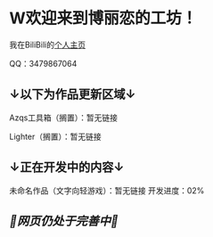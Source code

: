 # W欢迎来到博丽恋的工坊！
我在BiliBili的[个人主页](https://space.bilibili.com/106596319)

QQ：3479867064

## ↓以下为作品更新区域↓

Azqs工具箱（搁置）：暂无链接

Lighter（搁置）：暂无链接

## ↓正在开发中的内容↓

未命名作品（文字向轻游戏）：暂无链接  开发进度：02%

## *🔧网页仍处于完善中🔨*
